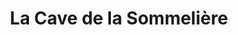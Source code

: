 ---
title: "La Cave de la Sommelière"
url: /pont-saint-esprit/la-cave-de-la-sommeliere/
shop: Spirituosen
---